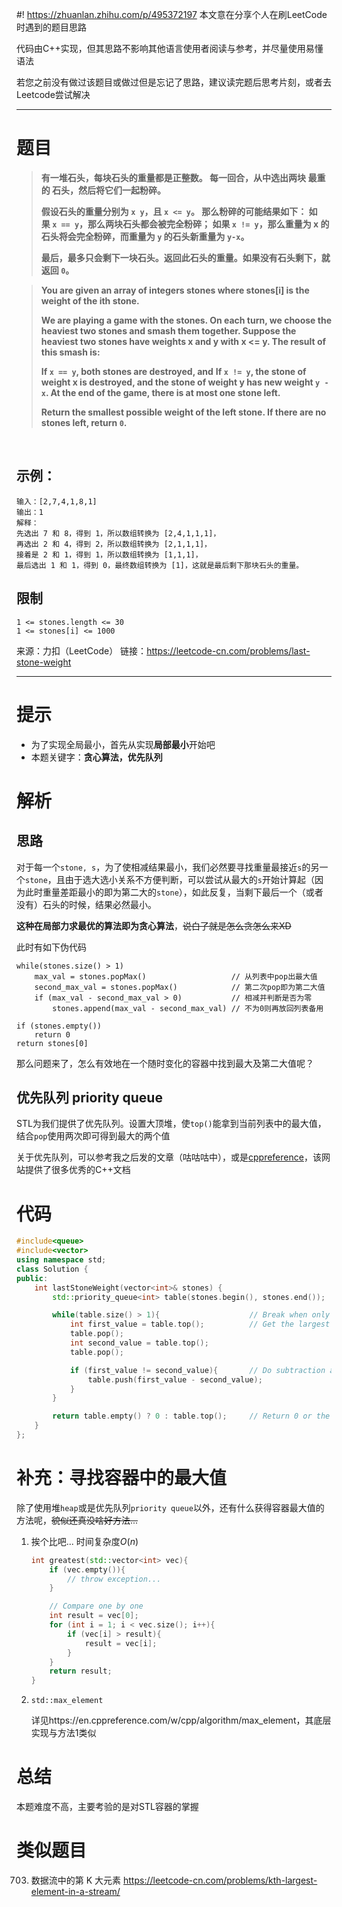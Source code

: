 #! https://zhuanlan.zhihu.com/p/495372197
本文意在分享个人在刷LeetCode时遇到的题目思路

代码由C++实现，但其思路不影响其他语言使用者阅读与参考，并尽量使用易懂语法

若您之前没有做过该题目或做过但是忘记了思路，建议读完题后思考片刻，或者去Leetcode尝试解决

------------

# 题目
> **有一堆石头，每块石头的重量都是正整数。
> 每一回合，从中选出两块 最重的 石头，然后将它们一起粉碎。**
> 
> **假设石头的重量分别为 `x y`，且 `x <= y`。
> 那么粉碎的可能结果如下：
> 如果 `x == y`，那么两块石头都会被完全粉碎；
> 如果 `x != y`，那么重量为 x 的石头将会完全粉碎，而重量为 `y` 的石头新重量为 `y-x`。**
> 
> **最后，最多只会剩下一块石头。返回此石头的重量。如果没有石头剩下，就返回 `0`。**

> **You are given an array of integers stones where stones[i] is the weight of the ith stone.**
> 
> **We are playing a game with the stones. On each turn, we choose the heaviest two stones and smash them together. Suppose the heaviest two stones have weights x and y with x <= y. The result of this smash is:**
> 
> **If `x == y`, both stones are destroyed, and**
**If `x != y`, the stone of weight x is destroyed, and the stone of weight y has new weight `y - x`.
At the end of the game, there is at most one stone left.**
>
> **Return the smallest possible weight of the left stone. If there are no stones left, return `0`.**

 

## 示例：
```
输入：[2,7,4,1,8,1]
输出：1
解释：
先选出 7 和 8，得到 1，所以数组转换为 [2,4,1,1,1]，
再选出 2 和 4，得到 2，所以数组转换为 [2,1,1,1]，
接着是 2 和 1，得到 1，所以数组转换为 [1,1,1]，
最后选出 1 和 1，得到 0，最终数组转换为 [1]，这就是最后剩下那块石头的重量。
```

## 限制
```
1 <= stones.length <= 30
1 <= stones[i] <= 1000
```

来源：力扣（LeetCode）
链接：https://leetcode-cn.com/problems/last-stone-weight    

------------

# 提示

+ 为了实现全局最小，首先从实现**局部最小**开始吧
+ 本题关键字：**贪心算法，优先队列**


# 解析

## 思路
对于每一个`stone, s`，为了使相减结果最小，我们必然要寻找重量最接近`s`的另一个`stone`，且由于选大选小关系不方便判断，可以尝试从最大的`s`开始计算起（因为此时重量差距最小的即为第二大的`stone`），如此反复，当剩下最后一个（或者没有）石头的时候，结果必然最小。

**这种在局部力求最优的算法即为贪心算法**，~~说白了就是怎么贪怎么来XD~~

此时有如下伪代码
```
while(stones.size() > 1)
    max_val = stones.popMax()                   // 从列表中pop出最大值
    second_max_val = stones.popMax()            // 第二次pop即为第二大值
    if (max_val - second_max_val > 0)           // 相减并判断是否为零
        stones.append(max_val - second_max_val) // 不为0则再放回列表备用

if (stones.empty())
    return 0
return stones[0]
```


那么问题来了，怎么有效地在一个随时变化的容器中找到最大及第二大值呢？

## 优先队列 priority queue
STL为我们提供了优先队列。设置大顶堆，使`top()`能拿到当前列表中的最大值，结合`pop`使用两次即可得到最大的两个值

关于优先队列，可以参考我之后发的文章（咕咕咕中），或是[cppreference](https://en.cppreference.com/w/cpp/container/priority_queue)，该网站提供了很多优秀的C++文档

# 代码
```C++
#include<queue>
#include<vector>
using namespace std;
class Solution {
public:
    int lastStoneWeight(vector<int>& stones) {
        std::priority_queue<int> table(stones.begin(), stones.end());

        while(table.size() > 1){                    // Break when only 1 left; or no left in the queue
            int first_value = table.top();          // Get the largest 2 elements from the queue
            table.pop();
            int second_value = table.top();
            table.pop();

            if (first_value != second_value){       // Do subtraction and push the result back if necessary
                table.push(first_value - second_value);
            }
        }

        return table.empty() ? 0 : table.top();     // Return 0 or the last value in the queue
    }
};


```


# 补充：寻找容器中的最大值
除了使用堆`heap`或是优先队列`priority queue`以外，还有什么获得容器最大值的方法呢，~~貌似还真没啥好方法...~~

1. 挨个比吧...
   时间复杂度$O(n)$
    
    ```C++
    int greatest(std::vector<int> vec){
        if (vec.empty()){
            // throw exception...
        }

        // Compare one by one
        int result = vec[0];
        for (int i = 1; i < vec.size(); i++){
            if (vec[i] > result){
                result = vec[i];
            }
        }
        return result;
    }
    ```

2. `std::max_element`

    详见https://en.cppreference.com/w/cpp/algorithm/max_element，其底层实现与方法1类似


# 总结
本题难度不高，主要考验的是对STL容器的掌握


# 类似题目
703. 数据流中的第 K 大元素 https://leetcode-cn.com/problems/kth-largest-element-in-a-stream/